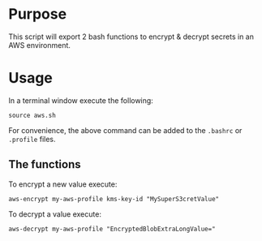 # Purpose

This script will export 2 bash functions to encrypt & decrypt secrets in an AWS environment.

# Usage

In a terminal window execute the following:

``` shell
source aws.sh
```

For convenience, the above command can be added to the `.bashrc` or `.profile` files.

## The functions

To encrypt a new value execute:

```shell
aws-encrypt my-aws-profile kms-key-id "MySuperS3cretValue"
```

To decrypt a value execute:

```shell
aws-decrypt my-aws-profile "EncryptedBlobExtraLongValue="
```
